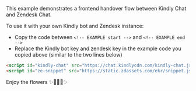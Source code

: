 This example demonstrates a frontend handover flow between Kindly Chat and Zendesk Chat.

To use it with your own Kindly bot and Zendesk instance:
- Copy the code between `<!-- EXAMPLE start -->` and `<!-- EXAMPLE end -->`
- Replace the Kindly bot key and zendesk key in the example code you copied above (similar to the two lines below)
```html
<script id="kindly-chat" src="https://chat.kindlycdn.com/kindly-chat.js" data-bot-key="YOUR_KINDLY_BOT_KEY" async></script>
<script id="ze-snippet" src="https://static.zdassets.com/ekr/snippet.js?key=YOUR_ZENDESK_CHAT_KEY"></script>
```

Enjoy the flowers ✨🌺🌼🌷✨
